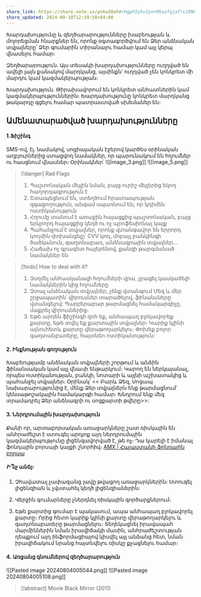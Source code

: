 ```yaml
---
share_link: https://share.note.sx/pnkw10ah#rHgpP2yhv2yo+M5azfqjaTrLC0N6aW4FZRg0sToeP4E
share_updated: 2024-09-10T12:59:58+04:00
---
```


Խարդախությունը և զեղծարարությունները խաբեության և մոլորեցման հնարքներ են, որոնք օգտագործվում են Ձեր անձնական տվյալները՝ Ձեր գումարին տիրանալու համար կամ այլ կերպ վնասելու համար։

Զեղծարարություն․
Այս տեսակի խարդախությունները ուղղված են ավելի լայն քանակով մարդկանց, այսինքն՝ ուղղված չեն կոնկրետ մի մարդու կամ կազմակերպության։

Խարդախություն․
Թիրախավորում են կոնկրետ անհատներին կամ կազմակերպություններին։ Խարդախությունը կոնկրետ մարդկանց թակարդը գցելու համար պատրաստված սխեմաներ են։

## Ամենատարածված խարդախությունները

#### 1․Ֆիշինգ

SMS-ով, էլ․ նամակով, սոցիալական էջերով կարծես օրինական աղբյուրներից ստացվող նամակներ, որ պարունակում են հղումներ ու հասցնում վնասներ։ Օրինակներ՝ 
![[image_3.png]]
![[image_5.png]]

> [!danger] Rad Flags
>  1.  Պաշտոնական մեյլին նման, բայց ուրիշ մեյլերից եկող հաղորդագրություն է
>  2. Շտապեցնում են, ստեղծում հրատապության զգացողություն, անգամ սպառնում են, որ կդիմեն ոստիկանություն
>  3. Հղումը տանում է առաջին հայացքից պաշտոնական, բայց երկրորդ հայացքից կեղծ ու ոչ պրոֆեսիոնալ կայք
>  4. Պահանջում է տվյալներ, որոնք վտանգավոր են երրորդ կողմին փոխանցելը՝ CVV կոդ, մոբայլ բանկինգի ծածկանուն, գաղտնաբառ, անձնագրային տվյալներ․․․
>  5. Հաճախ ոչ գրագետ հայերենով, քանզի թարգմանած նամակներ են

> [!todo] How to deal with it?
> 1. Չսղմել անհասկանալի հղումների վրա, չբացել կասկածելի նամակներին կից հղումները
> 2. Չտալ անձնական տվյալներ, չենք վտանգում Մեզ և մեր շրջապատին՝ վիրուսներ տարածելով, ֆինանսները վտանգելով: Պարբերաբար թարմացնել համակարգիչը, մաքրել վիրուսներից։
> 3. Եթե արդեն ֆիշինգի զոհ եք, անհապաղ բլոկավորեք քարտը, եթե տվել եք քարտային տվյալներ։ Կարիք կլինի այնուհետև քարտը վերաթողարկելու։ Փոխեք բոլոր գաղտանբառերը, հայտնեո ոստիկանություն։

#### 2. Ինքնության գողություն

Խաբեությամբ անձնական տվյալների շորթում և անձին ֆինանսական կամ այլ վնասի ենթարկում։ Կարող են  ներկայանալ, որպես ոստիկանության, բանկի, նոտարի և այլնի աշխատակից և պահանջել տվյալներ։ Օրինակ՝ << Բարև Ձեզ, Սոցապ նախարարությունից է, մենք Ձեր տվյալներն ենք թարմացնում՝ կենսաթոշակային համակարգի համար։ Խնդրում ենք մեզ տրամադրել Ձեր անձնագրի ու սոցքարտի թվերը>>:

#### 3. Ներդրումային խարդախություն

Քանի որ, արտաբորսական առաջարկները շատ ռիսկային են անհրաժեշտ է ստուգել արդյոք այդ ներդրումային կազմակերպությունը լիցենզավորված է, թե ոչ։ Դա կարելի է իմանալ ֆոնդային բորսայի կայքի շնորհիվ։ [AMX | Հայաստանի ֆոնդային բորսա](https://amx.am/am)

##### Ի՞նչ անել։

1. Չհավատալ չափազանց լավը թվացող առաջարկներին։ Ստուգել լիցենզիան և չվստահել կեղծ լիցենզիաներին։ 

2. Վերջին գումարները չներդնել ռիսկային գործարքներում։
3. Եթե քարտից գումար է պակասում, ապա անհապաղ բլոկավորել քարտը։ Որից հետո կարիք կլինի քարտը վերաթողարկելու և գաղտնաբառերը թարմացնելու։ Տեղեկացնել իրավապահ մարմիններին նման իրավիճակի մասին, անհրաժեշտության դեպքում այդ ինֆորմացիայով կիսվել այլ անձանց հետ, նման իրավիճակում նրանց հայտնվելու ռիսկը քչացնելու համար։


#### 4․ Առցանց գնումներով զեղծարարություն

![[Pasted image 20240804005044.png]]
![[Pasted image 20240804005108.png]]

> [!abstract] Movie
>  Black Mirror (2011)